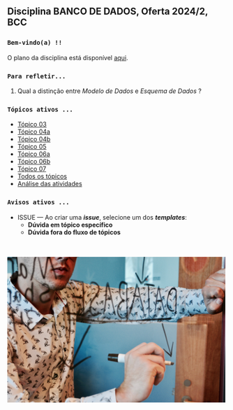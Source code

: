 ## Disciplina **BANCO DE DADOS**, Oferta 2024/2, BCC

### `Bem-vindo(a) !!` 

O plano da disciplina está disponível [aqui](./media/bd-2024-2-bcc-plano.pdf).<br>

### `Para refletir...`

1. Qual a distinção entre _Modelo de Dados_ e _Esquema de Dados_ ?

### `Tópicos ativos ...`

- [Tópico 03](./topico/topico-03.md)
- [Tópico 04a](./topico/topico-04a.md)
- [Tópico 04b](./topico/topico-04b.md)
- [Tópico 05](./topico/topico-05.md)
- [Tópico 06a](./topico/topico-06a.md)
- [Tópico 06b](./topico/topico-06b.md)
- [Tópico 07](./topico/topico-07.md)
- [Todos os tópicos](./topico/topico-index.md)
- [Análise das atividades](./topico/tresultado.md)

### `Avisos ativos ...`

- ISSUE &#8212; Ao criar uma _**issue**_, selecione um dos _**templates**_:
  - **Dúvida em tópico específico**
  - **Dúvida fora do fluxo de tópicos**

<br>
<br>
<img src="./media/campaign-creators-IKHvOlZFCOg-unsplash.jpg" width="500">
